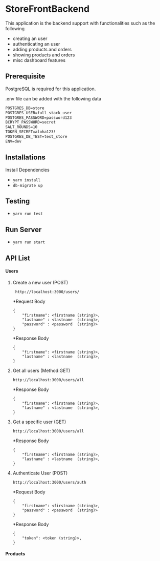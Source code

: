# StoreFrontBackend

This application is the backend support with functionalities such as the following
- creating an user
- authenticating an user
- adding products and orders
- showing products and orders
- misc dashboard features



## Prerequisite

PostgreSQL is required for this application. 

.env file can be added with the following data

```POSTGRES_HOST=127.0.0.1
POSTGRES_DB=store
POSTGRES_USER=full_stack_user
POSTGRES_PASSWORD=password123
BCRYPT_PASSWORD=secret
SALT_ROUNDS=10
TOKEN_SECRET=aloha123!
POSTGRES_DB_TEST=test_store
ENV=dev
```

## Installations
Install Dependencies
- `yarn install`
- `db-migrate up`

## Testing
- `yarn run test`

## Run Server
- `yarn run start`

## API List
#### __Users__
 1. Create a new user (POST)

    ```
     http://localhost:3000/users/
    ```
    *Request Body
    ```
    {
        "firstname": <firstname (string)>,
        "lastname" : <lastname  (string)>,
        "password" : <password  (string)>
    }
    ```
     *Response Body
    ```
    {
        "firstname": <firstname (string)>,
        "lastname" : <lastname  (string)>,
    }
    ```
 2. Get all users (Method:GET)

     ``` 
     http://localhost:3000/users/all
    ```

     *Response Body
    ```
    {
        "firstname": <firstname (string)>,
        "lastname" : <lastname  (string)>,
    }
    ```

 3. Get a specific user (GET)

     ``` 
     http://localhost:3000/users/all
    ```

     *Response Body
    ```
    {
        "firstname": <firstname (string)>,
        "lastname" : <lastname  (string)>,
    }
    ```

 4. Authenticate User (POST)

    ```
    http://localhost:3000/users/auth
    ```
    
       *Request Body
    ```
    {
        "firstname": <firstname (string)>,
        "password" : <password  (string)>
    }
    ```
     *Response Body
    ```
    {
        "token": <token (string)>,
    }
    ```

#### __Products__